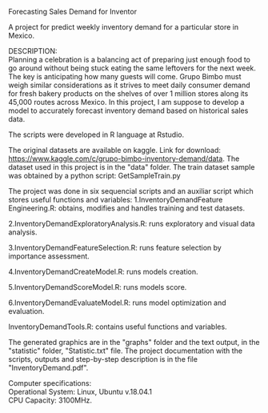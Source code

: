 Forecasting Sales Demand for Inventor

A project for predict weekly inventory demand for a particular store in Mexico.

DESCRIPTION:<br/>
Planning a celebration is a balancing act of preparing just enough food to go around without being stuck eating the same leftovers for the next week. The key is anticipating how many guests will come. Grupo Bimbo must weigh similar considerations as it strives to meet daily consumer demand for fresh bakery products on the shelves of over 1 million stores along its 45,000 routes across Mexico. In this project, I am suppose to develop a model to accurately forecast inventory demand based on historical sales data.

The scripts were developed in R language at Rstudio.

The original datasets are available on kaggle. Link for download: https://www.kaggle.com/c/grupo-bimbo-inventory-demand/data.
The dataset used in this project is in the "data" folder. The train dataset sample was obtained by a python script: GetSampleTrain.py

The project was done in six sequencial scripts and an auxiliar script which stores useful functions and variables:
1.InventoryDemandFeature Engineering.R: obtains, modifies and handles training and test datasets.

2.InventoryDemandExploratoryAnalysis.R: runs exploratory and visual data analysis.

3.InventoryDemandFeatureSelection.R: runs feature selection by importance assessment.

4.InventoryDemandCreateModel.R: runs models creation.

5.InventoryDemandScoreModel.R: runs models score.

6.InventoryDemandEvaluateModel.R: runs model optimization and evaluation.

InventoryDemandTools.R: contains useful functions and variables.

The generated graphics are in the "graphs" folder and the text output, in the "statistic" folder, "Statistic.txt" file.
The project documentation with the scripts, outputs and step-by-step description is in the file "InventoryDemand.pdf".

Computer specifications:<br/>
Operational System: Linux, Ubuntu v.18.04.1<br/>
CPU Capacity: 3100MHz.
